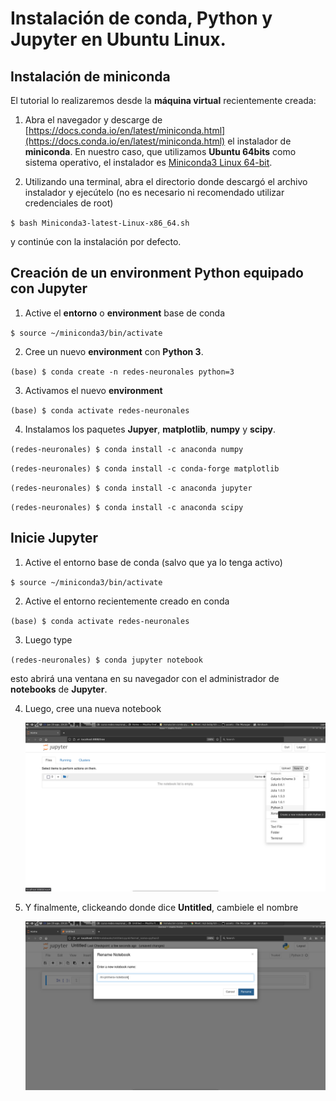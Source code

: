 # Instalación de **conda**, **Python** y **Jupyter** en **Ubuntu Linux**.

## Instalación de **miniconda**

El tutorial lo realizaremos desde la **máquina virtual** recientemente creada:

1. Abra el navegador y descarge de [https://docs.conda.io/en/latest/miniconda.html](https://docs.conda.io/en/latest/miniconda.html) el instalador de **miniconda**. En nuestro caso, que utilizamos **Ubuntu 64bits** como sistema operativo, el instalador es [Miniconda3 Linux 64-bit](https://repo.anaconda.com/miniconda/Miniconda3-latest-Linux-x86_64.sh).
  
2. Utilizando una terminal, abra el directorio donde descargó el archivo instalador y ejecútelo (no es necesario ni recomendado utilizar credenciales de root)
  
  `$ bash Miniconda3-latest-Linux-x86_64.sh`
  
y continúe con la instalación por defecto.
  
## Creación de un environment **Python** equipado con **Jupyter**
  
1. Active el **entorno** o **environment** base de conda
  
  `$ source ~/miniconda3/bin/activate`
  
2. Cree un nuevo **environment** con **Python 3**.
  
  `(base) $ conda create -n redes-neuronales python=3`
  
3. Activamos el nuevo **environment**
  
  `(base) $ conda activate redes-neuronales`  
  
4. Instalamos los paquetes **Jupyer**, **matplotlib**, **numpy** y **scipy**.

  `(redes-neuronales) $ conda install -c anaconda numpy`
  
  `(redes-neuronales) $ conda install -c conda-forge matplotlib`
  
  `(redes-neuronales) $ conda install -c anaconda jupyter`
  
  `(redes-neuronales) $ conda install -c anaconda scipy`
  
## Inicie **Jupyter**

1. Active el entorno base de conda (salvo que ya lo tenga activo)

  `$ source ~/miniconda3/bin/activate`

2. Active el entorno recientemente creado en conda

  `(base) $ conda activate redes-neuronales`
  
3. Luego type
  
  `(redes-neuronales) $ conda jupyter notebook`
  
esto abrirá una ventana en su navegador con el administrador de **notebooks** de 
**Jupyter**.

4. Luego, cree una nueva notebook

    ![img21.png](assets/img21.png)
    
5. Y finalmente, clickeando donde dice **Untitled**, cambiele el nombre

    ![img22.png](assets/img22.png)

